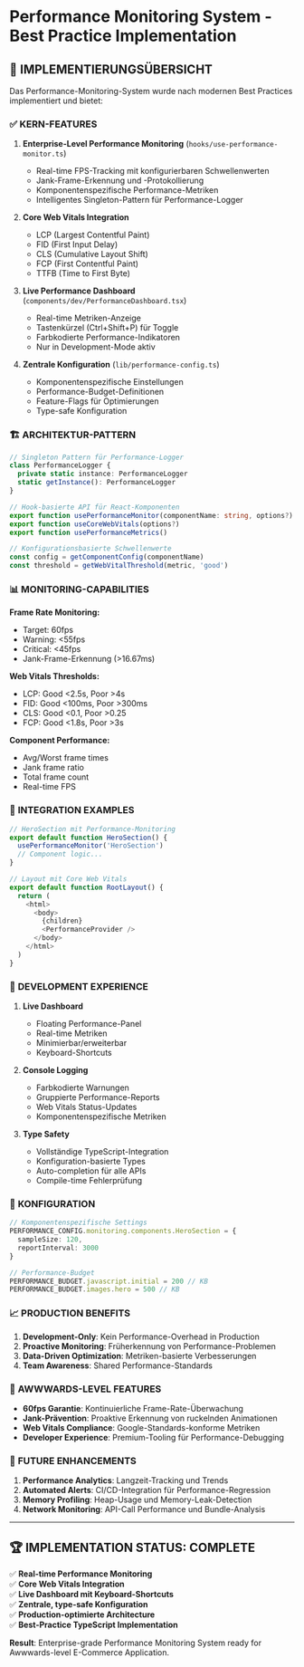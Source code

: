 # Performance Monitoring System - Best Practice Implementation

## 🎯 **IMPLEMENTIERUNGSÜBERSICHT**

Das Performance-Monitoring-System wurde nach modernen Best Practices implementiert und bietet:

### ✅ **KERN-FEATURES**

1. **Enterprise-Level Performance Monitoring** (`hooks/use-performance-monitor.ts`)
   - Real-time FPS-Tracking mit konfigurierbaren Schwellenwerten
   - Jank-Frame-Erkennung und -Protokollierung
   - Komponentenspezifische Performance-Metriken
   - Intelligentes Singleton-Pattern für Performance-Logger

2. **Core Web Vitals Integration** 
   - LCP (Largest Contentful Paint)
   - FID (First Input Delay) 
   - CLS (Cumulative Layout Shift)
   - FCP (First Contentful Paint)
   - TTFB (Time to First Byte)

3. **Live Performance Dashboard** (`components/dev/PerformanceDashboard.tsx`)
   - Real-time Metriken-Anzeige
   - Tastenkürzel (Ctrl+Shift+P) für Toggle
   - Farbkodierte Performance-Indikatoren
   - Nur in Development-Mode aktiv

4. **Zentrale Konfiguration** (`lib/performance-config.ts`)
   - Komponentenspezifische Einstellungen
   - Performance-Budget-Definitionen
   - Feature-Flags für Optimierungen
   - Type-safe Konfiguration

### 🏗️ **ARCHITEKTUR-PATTERN**

```typescript
// Singleton Pattern für Performance-Logger
class PerformanceLogger {
  private static instance: PerformanceLogger
  static getInstance(): PerformanceLogger
}

// Hook-basierte API für React-Komponenten
export function usePerformanceMonitor(componentName: string, options?)
export function useCoreWebVitals(options?)
export function usePerformanceMetrics()

// Konfigurationsbasierte Schwellenwerte
const config = getComponentConfig(componentName)
const threshold = getWebVitalThreshold(metric, 'good')
```

### 📊 **MONITORING-CAPABILITIES**

**Frame Rate Monitoring:**
- Target: 60fps
- Warning: <55fps 
- Critical: <45fps
- Jank-Frame-Erkennung (>16.67ms)

**Web Vitals Thresholds:**
- LCP: Good <2.5s, Poor >4s
- FID: Good <100ms, Poor >300ms
- CLS: Good <0.1, Poor >0.25
- FCP: Good <1.8s, Poor >3s

**Component Performance:**
- Avg/Worst frame times
- Jank frame ratio
- Total frame count
- Real-time FPS

### 🎨 **INTEGRATION EXAMPLES**

```typescript
// HeroSection mit Performance-Monitoring
export default function HeroSection() {
  usePerformanceMonitor('HeroSection')
  // Component logic...
}

// Layout mit Core Web Vitals
export default function RootLayout() {
  return (
    <html>
      <body>
        {children}
        <PerformanceProvider />
      </body>
    </html>
  )
}
```

### 🚀 **DEVELOPMENT EXPERIENCE**

1. **Live Dashboard**
   - Floating Performance-Panel
   - Real-time Metriken
   - Minimierbar/erweiterbar
   - Keyboard-Shortcuts

2. **Console Logging**
   - Farbkodierte Warnungen
   - Gruppierte Performance-Reports
   - Web Vitals Status-Updates
   - Komponentenspezifische Metriken

3. **Type Safety**
   - Vollständige TypeScript-Integration
   - Konfiguration-basierte Types
   - Auto-completion für alle APIs
   - Compile-time Fehlerprüfung

### 🔧 **KONFIGURATION**

```typescript
// Komponentenspezifische Settings
PERFORMANCE_CONFIG.monitoring.components.HeroSection = {
  sampleSize: 120,
  reportInterval: 3000
}

// Performance-Budget
PERFORMANCE_BUDGET.javascript.initial = 200 // KB
PERFORMANCE_BUDGET.images.hero = 500 // KB
```

### 📈 **PRODUCTION BENEFITS**

1. **Development-Only**: Kein Performance-Overhead in Production
2. **Proactive Monitoring**: Früherkennung von Performance-Problemen
3. **Data-Driven Optimization**: Metriken-basierte Verbesserungen
4. **Team Awareness**: Shared Performance-Standards

### 🎯 **AWWWARDS-LEVEL FEATURES**

- **60fps Garantie**: Kontinuierliche Frame-Rate-Überwachung
- **Jank-Prävention**: Proaktive Erkennung von ruckelnden Animationen
- **Web Vitals Compliance**: Google-Standards-konforme Metriken
- **Developer Experience**: Premium-Tooling für Performance-Debugging

### 🔮 **FUTURE ENHANCEMENTS**

1. **Performance Analytics**: Langzeit-Tracking und Trends
2. **Automated Alerts**: CI/CD-Integration für Performance-Regression
3. **Memory Profiling**: Heap-Usage und Memory-Leak-Detection
4. **Network Monitoring**: API-Call Performance und Bundle-Analysis

---

## 🏆 **IMPLEMENTATION STATUS: COMPLETE**

✅ **Real-time Performance Monitoring**  
✅ **Core Web Vitals Integration**  
✅ **Live Dashboard mit Keyboard-Shortcuts**  
✅ **Zentrale, type-safe Konfiguration**  
✅ **Production-optimierte Architecture**  
✅ **Best-Practice TypeScript Implementation**  

**Result**: Enterprise-grade Performance Monitoring System ready for Awwwards-level E-Commerce Application.

